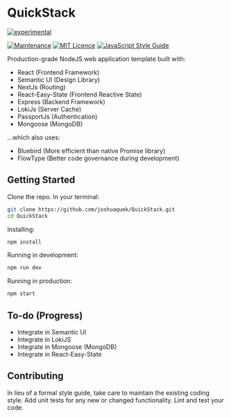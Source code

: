 
# QuickStack

[![experimental](http://badges.github.io/stability-badges/dist/experimental.svg)](http://github.com/badges/stability-badges)

[![Maintenance](https://img.shields.io/badge/Maintained%3F-yes-green.svg)](https://GitHub.com/Naereen/StrapDown.js/graphs/commit-activity)
[![MIT Licence](https://badges.frapsoft.com/os/mit/mit.svg?v=103)](https://opensource.org/licenses/mit-license.php)
[![JavaScript Style Guide](https://img.shields.io/badge/code_style-standard-brightgreen.svg)](https://standardjs.com)

Production-grade NodeJS web application template built with:

* React (Frontend Framework)
* Semantic UI (Design Library)
* NextJs (Routing)
* React-Easy-State (Frontend Reactive State)
* Express (Backend Framework)
* LokiJs (Server Cache)
* PassportJs (Authentication)
* Mongoose (MongoDB)

...which also uses:

* Bluebird (More efficient than native Promise library)
* FlowType (Better code governance during development)


## Getting Started

Clone the repo. In your terminal:
```bash
git clone https://github.com/joshuaquek/QuickStack.git
cd QuickStack
```

Installing:
```bash
npm install
```

Running in development:
```bash
npm run dev
```

Running in production:
```bash
npm start
```


## To-do (Progress)

* Integrate in Semantic UI
* Integrate in LokiJS
* Integrate in Mongoose (MongoDB)
* Integrate in React-Easy-State


## Contributing

In lieu of a formal style guide, take care to maintain the existing coding style. Add unit tests for any new or changed functionality. Lint and test your code.
